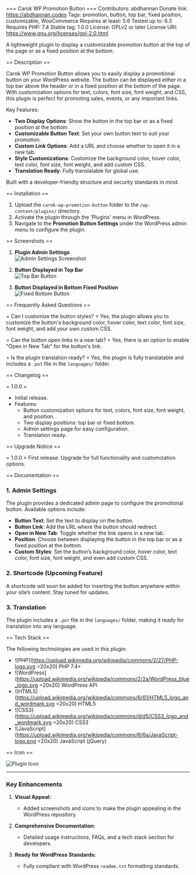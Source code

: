 === Carok WP Promotion Button ===
Contributors: abdhannan
Donate link: https://abdhannan.codes
Tags: promotion, button, top bar, fixed position, customizable, WooCommerce
Requires at least: 5.6
Tested up to: 6.3
Requires PHP: 7.4
Stable tag: 1.0.0
License: GPLv2 or later
License URI: https://www.gnu.org/licenses/gpl-2.0.html

A lightweight plugin to display a customizable promotion button at the top of the page or as a fixed position at the bottom.

== Description ==

Carok WP Promotion Button allows you to easily display a promotional button on your WordPress website. The button can be displayed either in a top bar above the header or in a fixed position at the bottom of the page. With customization options for text, colors, font size, font weight, and CSS, this plugin is perfect for promoting sales, events, or any important links.

Key Features:
- **Two Display Options**: Show the button in the top bar or as a fixed position at the bottom.
- **Customizable Button Text**: Set your own button text to suit your promotion.
- **Custom Link Options**: Add a URL and choose whether to open it in a new tab.
- **Style Customizations**: Customize the background color, hover color, text color, font size, font weight, and add custom CSS.
- **Translation Ready**: Fully translatable for global use.

Built with a developer-friendly structure and security standards in mind.

== Installation ==

1. Upload the `carok-wp-promotion-button` folder to the `/wp-content/plugins/` directory.
2. Activate the plugin through the 'Plugins' menu in WordPress.
3. Navigate to the **Promotion Button Settings** under the WordPress admin menu to configure the plugin.

== Screenshots ==

1. **Plugin Admin Settings**  
   ![Admin Settings Screenshot](https://yourdomain.com/screenshots/admin-settings.png)

2. **Button Displayed in Top Bar**  
   ![Top Bar Button](https://yourdomain.com/screenshots/top-bar.png)

3. **Button Displayed in Bottom Fixed Position**  
   ![Fixed Bottom Button](https://yourdomain.com/screenshots/bottom-button.png)

== Frequently Asked Questions ==

= Can I customize the button styles? =
Yes, the plugin allows you to customize the button's background color, hover color, text color, font size, font weight, and add your own custom CSS.

= Can the button open links in a new tab? =
Yes, there is an option to enable "Open in New Tab" for the button's link.

= Is the plugin translation ready? =
Yes, the plugin is fully translatable and includes a `.pot` file in the `languages/` folder.

== Changelog ==

= 1.0.0 =
* Initial release.
* Features:
  - Button customization options for text, colors, font size, font weight, and position.
  - Two display positions: top bar or fixed bottom.
  - Admin settings page for easy configuration.
  - Translation ready.

== Upgrade Notice ==

= 1.0.0 =
First release. Upgrade for full functionality and customization options.

== Documentation ==

### **1. Admin Settings**
The plugin provides a dedicated admin page to configure the promotional button. Available options include:
- **Button Text**: Set the text to display on the button.
- **Button Link**: Add the URL where the button should redirect.
- **Open in New Tab**: Toggle whether the link opens in a new tab.
- **Position**: Choose between displaying the button in the top bar or as a fixed position at the bottom.
- **Custom Styles**: Set the button’s background color, hover color, text color, font size, font weight, and even add custom CSS.

### **2. Shortcode (Upcoming Feature)**
A shortcode will soon be added for inserting the button anywhere within your site’s content. Stay tuned for updates.

### **3. Translation**
The plugin includes a `.pot` file in the `languages/` folder, making it ready for translation into any language.

== Tech Stack ==

The following technologies are used in this plugin:

- ![PHP](https://upload.wikimedia.org/wikipedia/commons/2/27/PHP-logo.svg =20x20) PHP 7.4+
- ![WordPress](https://upload.wikimedia.org/wikipedia/commons/2/2a/WordPress_blue_logo.svg =20x20) WordPress API
- ![HTML5](https://upload.wikimedia.org/wikipedia/commons/6/61/HTML5_logo_and_wordmark.svg =20x20) HTML5
- ![CSS3](https://upload.wikimedia.org/wikipedia/commons/d/d5/CSS3_logo_and_wordmark.svg =20x20) CSS3
- ![JavaScript](https://upload.wikimedia.org/wikipedia/commons/6/6a/JavaScript-logo.png =20x20) JavaScript (jQuery)


== Icon ==

![Plugin Icon](https://yourdomain.com/icons/plugin-icon.png)

---

### **Key Enhancements**
1. **Visual Appeal:**
   - Added screenshots and icons to make the plugin appealing in the WordPress repository.

2. **Comprehensive Documentation:**
   - Detailed usage instructions, FAQs, and a tech stack section for developers.

3. **Ready for WordPress Standards:**
   - Fully compliant with WordPress `readme.txt` formatting standards.

